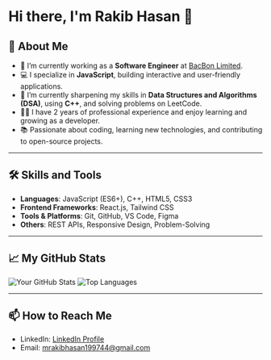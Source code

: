 # Hi there, I'm Rakib Hasan 👋

## 🚀 About Me
- 🔭 I’m currently working as a **Software Engineer** at [BacBon Limited](https://bacbonltd.com).
- 💻 I specialize in **JavaScript**, building interactive and user-friendly applications.
- 🌱 I’m currently sharpening my skills in **Data Structures and Algorithms (DSA)**, using **C++**, and solving problems on LeetCode.
- 👨‍💻 I have 2 years of professional experience and enjoy learning and growing as a developer.
- 📚 Passionate about coding, learning new technologies, and contributing to open-source projects.

---

## 🛠️ Skills and Tools
- **Languages**: JavaScript (ES6+), C++, HTML5, CSS3
- **Frontend Frameworks**: React.js, Tailwind CSS
- **Tools & Platforms**: Git, GitHub, VS Code, Figma
- **Others**: REST APIs, Responsive Design, Problem-Solving

---

## 📈 My GitHub Stats
![Your GitHub Stats](https://github-readme-stats.vercel.app/api?username=mrakib007&show_icons=true&theme=radical)
![Top Languages](https://github-readme-stats.vercel.app/api/top-langs/?username=mrakib007&layout=compact&theme=radical)

---

## 📫 How to Reach Me
- LinkedIn: [LinkedIn Profile](https://www.linkedin.com/in/rakib1997)
- Email: mrakibhasan199744@gmail.com
